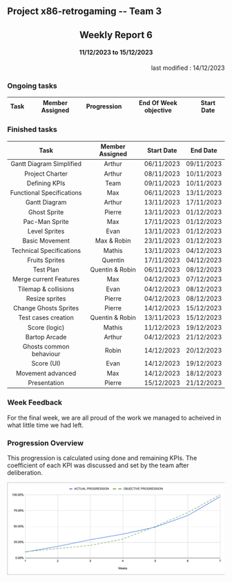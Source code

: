Project x86-retrogaming -- Team 3
---

<h2 align="center">Weekly Report 6</h2>

<h4 align="center">11/12/2023 to 15/12/2023</h4>

<p align="right">last modified : 14/12/2023</p>

### Ongoing tasks

<div align="center">

|           Task            |   Member Assigned   |   Progression   |   End Of Week objective   |   Start Date  |
|:-------------------------:|:-------------------:|:---------------:|:-------------------------:|:-------------:|


</div>

### Finished tasks

<div align="center">

|           Task            |   Member Assigned     |  Start Date   |   End Date  |
|:-------------------------:|:---------------------:|:-------------:|:-----------:|
|Gantt Diagram Simplified   |Arthur                 |06/11/2023     |09/11/2023   |
|Project Charter            |Arthur                 |08/11/2023     |10/11/2023   |
|Defining KPIs              |Team                   |09/11/2023     |10/11/2023   |
|Functional Specifications  |Max                    |06/11/2023     |13/11/2023   |
|Gantt Diagram              |Arthur                 |13/11/2023     |17/11/2023   |
|Ghost Sprite               |Pierre                 |13/11/2023     |01/12/2023   |
|Pac-Man Sprite             |Max                    |17/11/2023     |01/12/2023   |
|Level Sprites              |Evan                   |13/11/2023     |01/12/2023   |
|Basic Movement             |Max & Robin            |23/11/2023     |01/12/2023   |
|Technical Specifications   |Mathis                 |13/11/2023     |04/12/2023   |
|Fruits Sprites             |Quentin                |17/11/2023     |04/12/2023   |
|Test Plan                  |Quentin & Robin        |06/11/2023     |08/12/2023   |
|Merge current Features     |Max                    |04/12/2023     |07/12/2023   |
|Tilemap & collisions       |Evan                   |04/12/2023     |08/12/2023   |
|Resize sprites             |Pierre                 |04/12/2023     |08/12/2023   |
|Change Ghosts Sprites      |Pierre                 |14/12/2023     |15/12/2023   |
|Test cases creation        |Quentin & Robin        |13/11/2023     |15/12/2023   |
|Score (logic)              |Mathis                 |11/12/2023     |19/12/2023   |
|Bartop Arcade              |Arthur                 |04/12/2023     |21/12/2023   |
|Ghosts common behaviour    |Robin                  |14/12/2023     |20/12/2023   |
|Score (UI)                 |Evan                   |14/12/2023     |19/12/2023   |
|Movement advanced          |Max                    |14/12/2023     |18/12/2023   |
|Presentation               |Pierre                 |15/12/2023     |21/12/2023   |


</div>

### Week Feedback

For the final week, we are all proud of the work we managed to acheived in what little time we had left.

### Progression Overview

This progression is calculated using done and remaining KPIs. The coefficient of each KPI was discussed and set by the team after deliberation.

<div align="center">

![Progression](../pictures/weeklyReport/progressionWeek7.png)

</div>